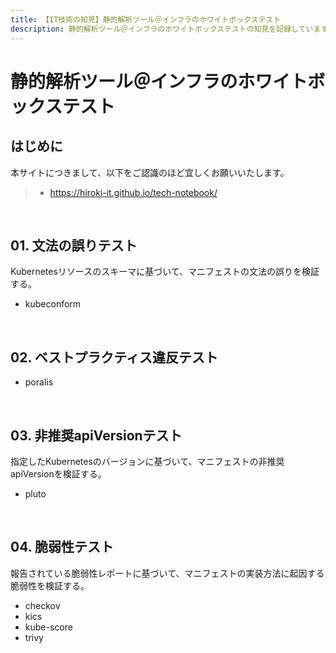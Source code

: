 ```yaml
---
title: 【IT技術の知見】静的解析ツール＠インフラのホワイトボックステスト
description: 静的解析ツール＠インフラのホワイトボックステストの知見を記録しています。
---
```


# 静的解析ツール＠インフラのホワイトボックステスト

## はじめに

本サイトにつきまして、以下をご認識のほど宜しくお願いいたします。

> - https://hiroki-it.github.io/tech-notebook/

<br>

## 01. 文法の誤りテスト

Kubernetesリソースのスキーマに基づいて、マニフェストの文法の誤りを検証する。

- kubeconform

<br>

## 02. ベストプラクティス違反テスト

- poralis

<br>

## 03. 非推奨apiVersionテスト

指定したKubernetesのバージョンに基づいて、マニフェストの非推奨apiVersionを検証する。

- pluto

<br>

## 04. 脆弱性テスト

報告されている脆弱性レポートに基づいて、マニフェストの実装方法に起因する脆弱性を検証する。

- checkov
- kics
- kube-score
- trivy

<br>
